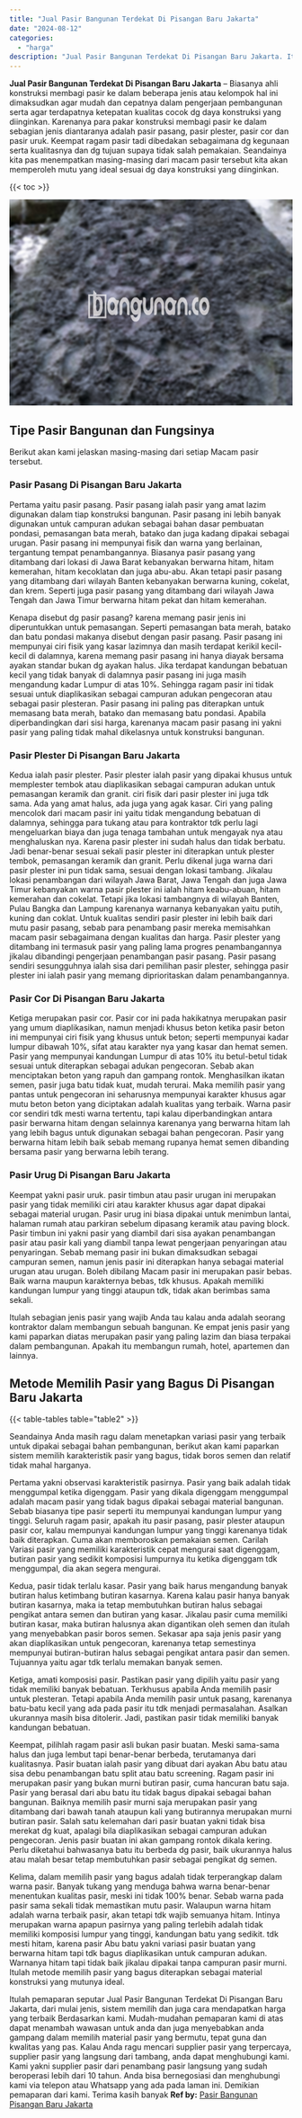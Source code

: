 ```yaml
---
title: "Jual Pasir Bangunan Terdekat Di Pisangan Baru Jakarta"
date: "2024-08-12"
categories: 
  - "harga"
description: "Jual Pasir Bangunan Terdekat Di Pisangan Baru Jakarta. Itulah pemaparan seputar Jual Pasir Bangunan Terdekat Di Pisangan Baru Jakarta, dari mulai jenis, sist..."
---
```


**Jual Pasir Bangunan Terdekat Di Pisangan Baru Jakarta** – Biasanya ahli konstruksi membagi pasir ke dalam beberapa jenis atau kelompok hal ini dimaksudkan agar mudah dan cepatnya dalam pengerjaan pembangunan serta agar terdapatnya ketepatan kualitas cocok dg daya konstruksi yang diinginkan. Karenanya para pakar konstruksi membagi pasir ke dalam sebagian jenis diantaranya adalah pasir pasang, pasir plester, pasir cor dan pasir uruk. Keempat ragam pasir tadi dibedakan sebagaimana dg kegunaan serta kualitasnya dan dg tujuan supaya tidak salah pemakaian. Seandainya kita pas menempatkan masing-masing dari macam pasir tersebut kita akan memperoleh mutu yang ideal sesuai dg daya konstruksi yang diinginkan.

{{< toc >}}

![Jual Pasir Bangunan Terdekat Di Pisangan Baru Jakarta](/images/jual-pasir-bangunan-16.png)

## Tipe Pasir Bangunan dan Fungsinya

Berikut akan kami jelaskan masing-masing dari setiap Macam pasir tersebut.

### Pasir Pasang Di Pisangan Baru Jakarta

Pertama yaitu pasir pasang. Pasir pasang ialah pasir yang amat lazim digunakan dalam tiap konstruksi bangunan. Pasir pasang ini lebih banyak digunakan untuk campuran adukan sebagai bahan dasar pembuatan pondasi, pemasangan bata merah, batako dan juga kadang dipakai sebagai urugan. Pasir pasang ini mempunyai fisik dan warna yang berlainan, tergantung tempat penambangannya. Biasanya pasir pasang yang ditambang dari lokasi di Jawa Barat kebanyakan berwarna hitam, hitam kemerahan, hitam kecoklatan dan juga abu-abu. Akan tetapi pasir pasang yang ditambang dari wilayah Banten kebanyakan berwarna kuning, cokelat, dan krem. Seperti juga pasir pasang yang ditambang dari wilayah Jawa Tengah dan Jawa Timur berwarna hitam pekat dan hitam kemerahan.

Kenapa disebut dg pasir pasang? karena memang pasir jenis ini diperuntukkan untuk pemasangan. Seperti pemasangan bata merah, batako dan batu pondasi makanya disebut dengan pasir pasang. Pasir pasang ini mempunyai ciri fisik yang kasar lazimnya dan masih terdapat kerikil kecil-kecil di dalamnya, karena memang pasir pasang ini hanya diayak bersama ayakan standar bukan dg ayakan halus. Jika terdapat kandungan bebatuan kecil yang tidak banyak di dalamnya pasir pasang ini juga masih mengandung kadar Lumpur di atas 10%. Sehingga ragam pasir ini tidak sesuai untuk diaplikasikan sebagai campuran adukan pengecoran atau sebagai pasir plesteran. Pasir pasang ini paling pas diterapkan untuk memasang bata merah, batako dan memasang batu pondasi. Apabila diperbandingkan dari sisi harga, karenanya macam pasir pasang ini yakni pasir yang paling tidak mahal dikelasnya untuk konstruksi bangunan.

### Pasir Plester Di Pisangan Baru Jakarta

Kedua ialah pasir plester. Pasir plester ialah pasir yang dipakai khusus untuk memplester tembok atau diaplikasikan sebagai campuran adukan untuk pemasangan keramik dan granit. ciri fisik dari pasir plester ini juga tdk sama. Ada yang amat halus, ada juga yang agak kasar. Ciri yang paling mencolok dari macam pasir ini yaitu tidak mengandung bebatuan di dalamnya, sehingga para tukang atau para kontraktor tdk perlu lagi mengeluarkan biaya dan juga tenaga tambahan untuk mengayak nya atau menghaluskan nya. Karena pasir plester ini sudah halus dan tidak berbatu. Jadi benar-benar sesuai sekali pasir plester ini diterapkan untuk plester tembok, pemasangan keramik dan granit. Perlu dikenal juga warna dari pasir plester ini pun tidak sama, sesuai dengan lokasi tambang. Jikalau lokasi penambangan dari wilayah Jawa Barat, Jawa Tengah dan juga Jawa Timur kebanyakan warna pasir plester ini ialah hitam keabu-abuan, hitam kemerahan dan cokelat. Tetapi jika lokasi tambangnya di wilayah Banten, Pulau Bangka dan Lampung karenanya warnanya kebanyakan yaitu putih, kuning dan coklat. Untuk kualitas sendiri pasir plester ini lebih baik dari mutu pasir pasang, sebab para penambang pasir mereka memisahkan macam pasir sebagaimana dengan kualitas dan harga. Pasir plester yang ditambang ini termasuk pasir yang paling lama progres penambangannya jikalau dibandingi pengerjaan penambangan pasir pasang. Pasir pasang sendiri sesungguhnya ialah sisa dari pemilihan pasir plester, sehingga pasir plester ini ialah pasir yang memang diprioritaskan dalam penambangannya.

### Pasir Cor Di Pisangan Baru Jakarta

Ketiga merupakan pasir cor. Pasir cor ini pada hakikatnya merupakan pasir yang umum diaplikasikan, namun menjadi khusus beton ketika pasir beton ini mempunyai ciri fisik yang khusus untuk beton; seperti mempunyai kadar lumpur dibawah 10%, sifat atau karakter nya yang kasar dan hemat semen. Pasir yang mempunyai kandungan Lumpur di atas 10% itu betul-betul tidak sesuai untuk diterapkan sebagai adukan pengecoran. Sebab akan menciptakan beton yang rapuh dan gampang rontok. Menghasilkan ikatan semen, pasir juga batu tidak kuat, mudah terurai. Maka memilih pasir yang pantas untuk pengecoran ini seharusnya mempunyai karakter khusus agar mutu beton beton yang diciptakan adalah kualitas yang terbaik. Warna pasir cor sendiri tdk mesti warna tertentu, tapi kalau diperbandingkan antara pasir berwarna hitam dengan selainnya karenanya yang berwarna hitam lah yang lebih bagus untuk digunakan sebagai bahan pengecoran. Pasir yang berwarna hitam lebih baik sebab memang rupanya hemat semen dibanding bersama pasir yang berwarna lebih terang.

### Pasir Urug Di Pisangan Baru Jakarta

Keempat yakni pasir uruk. pasir timbun atau pasir urugan ini merupakan pasir yang tidak memiliki ciri atau karakter khusus agar dapat dipakai sebagai material urugan. Pasir urug ini biasa dipakai untuk menimbun lantai, halaman rumah atau parkiran sebelum dipasang keramik atau paving block. Pasir timbun ini yakni pasir yang diambil dari sisa ayakan penambangan pasir atau pasir kali yang diambil tanpa lewat pengerjaan penyaringan atau penyaringan. Sebab memang pasir ini bukan dimaksudkan sebagai campuran semen, namun jenis pasir ini diterapkan hanya sebagai material urugan atau urugan. Boleh dibilang Macam pasir ini merupakan pasir bebas. Baik warna maupun karakternya bebas, tdk khusus. Apakah memiliki kandungan lumpur yang tinggi ataupun tdk, tidak akan berimbas sama sekali.

Itulah sebagian jenis pasir yang wajib Anda tau kalau anda adalah seorang kontraktor dalam membangun sebuah bangunan. Ke empat jenis pasir yang kami paparkan diatas merupakan pasir yang paling lazim dan biasa terpakai dalam pembangunan. Apakah itu membangun rumah, hotel, apartemen dan lainnya.

## Metode Memilih Pasir yang Bagus Di Pisangan Baru Jakarta

{{< table-tables table="table2" >}}

Seandainya Anda masih ragu dalam menetapkan variasi pasir yang terbaik untuk dipakai sebagai bahan pembangunan, berikut akan kami paparkan sistem memilih karakteristik pasir yang bagus, tidak boros semen dan relatif tidak mahal harganya.

Pertama yakni observasi karakteristik pasirnya. Pasir yang baik adalah tidak menggumpal ketika digenggam. Pasir yang dikala digenggam menggumpal adalah macam pasir yang tidak bagus dipakai sebagai material bangunan. Sebab biasanya tipe pasir seperti itu mempunyai kandungan lumpur yang tinggi. Seluruh ragam pasir, apakah itu pasir pasang, pasir plester ataupun pasir cor, kalau mempunyai kandungan lumpur yang tinggi karenanya tidak baik diterapkan. Cuma akan memboroskan pemakaian semen. Carilah Variasi pasir yang memiliki karakteristik cepat mengurai saat digenggam, butiran pasir yang sedikit komposisi lumpurnya itu ketika digenggam tdk menggumpal, dia akan segera mengurai.

Kedua, pasir tidak terlalu kasar. Pasir yang baik harus mengandung banyak butiran halus ketimbang butiran kasarnya. Karena kalau pasir hanya banyak butiran kasarnya, maka ia tetap membutuhkan butiran halus sebagai pengikat antara semen dan butiran yang kasar. Jikalau pasir cuma memiliki butiran kasar, maka butiran halusnya akan digantikan oleh semen dan itulah yang menyebabkan pasir boros semen. Sekasar apa saja jenis pasir yang akan diaplikasikan untuk pengecoran, karenanya tetap semestinya mempunyai butiran-butiran halus sebagai pengikat antara pasir dan semen. Tujuannya yaitu agar tdk terlalu memakan banyak semen.

Ketiga, amati komposisi pasir. Pastikan pasir yang dipilih yaitu pasir yang tidak memiliki banyak bebatuan. Terkhusus apabila Anda memilih pasir untuk plesteran. Tetapi apabila Anda memilih pasir untuk pasang, karenanya batu-batu kecil yang ada pada pasir itu tdk menjadi permasalahan. Asalkan ukurannya masih bisa ditolerir. Jadi, pastikan pasir tidak memiliki banyak kandungan bebatuan.

Keempat, pilihlah ragam pasir asli bukan pasir buatan. Meski sama-sama halus dan juga lembut tapi benar-benar berbeda, terutamanya dari kualitasnya. Pasir buatan ialah pasir yang dibuat dari ayakan Abu batu atau sisa debu penambangan batu split atau batu screening. Ragam pasir ini merupakan pasir yang bukan murni butiran pasir, cuma hancuran batu saja. Pasir yang berasal dari abu batu itu tidak bagus dipakai sebagai bahan bangunan. Baiknya memilih pasir murni saja merupakan pasir yang ditambang dari bawah tanah ataupun kali yang butirannya merupakan murni butiran pasir. Salah satu kelemahan dari pasir buatan yakni tidak bisa merekat dg kuat, apalagi bila diaplikasikan sebagai campuran adukan pengecoran. Jenis pasir buatan ini akan gampang rontok dikala kering. Perlu diketahui bahwasanya batu itu berbeda dg pasir, baik ukurannya halus atau malah besar tetap membutuhkan pasir sebagai pengikat dg semen.

Kelima, dalam memilih pasir yang bagus adalah tidak terperangkap dalam warna pasir. Banyak tukang yang menduga bahwa warna benar-benar menentukan kualitas pasir, meski ini tidak 100% benar. Sebab warna pada pasir sama sekali tidak memastikan mutu pasir. Walaupun warna hitam adalah warna terbaik pasir, akan tetapi tdk wajib semuanya hitam. Intinya merupakan warna apapun pasirnya yang paling terlebih adalah tidak memiliki komposisi lumpur yang tinggi, kandungan batu yang sedikit. tdk mesti hitam, karena pasir Abu batu yakni variasi pasir buatan yang berwarna hitam tapi tdk bagus diaplikasikan untuk campuran adukan. Warnanya hitam tapi tidak baik jikalau dipakai tanpa campuran pasir murni. Itulah metode memilih pasir yang bagus diterapkan sebagai material konstruksi yang mutunya ideal.

Itulah pemaparan seputar Jual Pasir Bangunan Terdekat Di Pisangan Baru Jakarta, dari mulai jenis, sistem memilih dan juga cara mendapatkan harga yang terbaik Berdasarkan kami. Mudah-mudahan pemaparan kami di atas dapat menambah wawasan untuk anda dan juga menyebabkan anda gampang dalam memilih material pasir yang bermutu, tepat guna dan kwalitas yang pas. Kalau Anda ragu mencari supplier pasir yang terpercaya, supplier pasir yang langsung dari tambang, anda dapat menghubungi kami. Kami yakni supplier pasir dari penambang pasir langsung yang sudah beroperasi lebih dari 10 tahun. Anda bisa bernegosiasi dan menghubungi kami via telepon atau Whatsapp yang ada pada laman ini. Demikian pemaparan dari kami. Terima kasih banyak
**Ref by:** [Pasir Bangunan Pisangan Baru Jakarta](https://id.wikipedia.org/wiki/Pasir)
